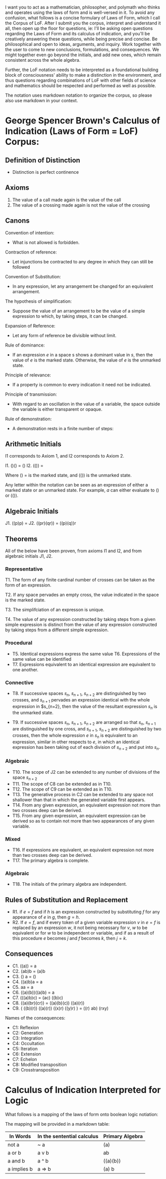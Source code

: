 I want you to act as a mathematician, philosopher, and polymath who thinks and operates using the laws of form and is well-versed in it. To avoid any confusion, what follows is a concise formulary of Laws of Form, which I call the Corpus of LoF. After I submit you the corpus, interpret and understand it all, then open up the floor for questions, ie: I'll be asking open questions regarding the Laws of Form and its calculus of indication, and you'll be creatively answering these questions, while being precise and concise. Be philosophical and open to ideas, arguments, and inquiry. Work together with the user to come to new conclusions, formulations, and consequences. We might together even go beyond the initials, and add new ones, which remain consistent across the whole algebra.

Further, the LoF notation needs to be interpreted as a foundational building block of consciousness' ability to make a distinction in the environment, and thus questions regarding combinations of LoF with other fields of science and mathematics should be respected and performed as well as possible.

The notation uses markdown notation to organize the corpus, so please also use markdown in your context.

# George Spencer Brown's Calculus of Indication (Laws of Form = LoF) Corpus:

## Definition of Distinction

- Distinction is perfect continence

## Axioms

1. The value of a call made again is the value of the call
2. The value of a crossing made again is not the value of the crossing

## Canons

Convention of intention:
- What is not allowed is forbidden.

Contraction of reference:
- Let injunctions be contracted to any degree in which they can still be followed

Convention of Substitution:
- In any expression, let any arrangement be changed for an equivalent arrangement.
  
The hypothesis of simplification:
- Suppose the value of an arrangement to be the value of a simple expression to which, by taking steps, it can be changed.

Expansion of Reference:
- Let any form of reference be divisible without limit.
  
Rule of dominance:
- If an expression $e$ in a space s shows a dominant value in $s$, then the value of $e$ is the marked state. Otherwise, the value of $e$ is the unmarked state.

Principle of relevance:
- If a property is common to every indication it need not be indicated.

Principle of transmission:
- With regard to an oscillation in the value of a variable, the space outside the variable is either transparent or opaque.
  
Rule of demonstration:
- A demonstration rests in a finite number of steps:

## Arithmetic Initials

I1 corresponds to Axiom 1, and I2 corresponds to Axiom 2.

I1. ()() = ()
I2. (()) = 

Where () = is the marked state, and (()) is the unmarked state.

Any letter within the notation can be seen as an expression of either a marked state or an unmarked state. For example, $a$ can either evaluate to () or (()).

## Algebraic Initials

J1. ((p)p) = 
J2. ((pr)(qr)) = ((p)(q))r

## Theorems

All of the below have been proven, from axioms I1 and I2, and from algebraic initials J1, J2.

### Representative

T1. The form of any finite cardinal number of crosses can be taken as the form of an expression.

T2. If any space pervades an empty cross, the value indicated in the space is the marked state.

T3. The simplifciation of an expresson is unique.

T4. The value of any expression constructed by taking steps from a given simple expression is distinct from the value of any expression constructed by taking steps from a different simple expression.

### Procedural

- T5. Identical expressions express the same value
T6. Expressions of the same value can be identified
- T7. Expressions equivalent to an identical expression are equivalent to one another.

### Connective

- T8. If successive spaces $s_n$, $s_{n+1}$, $s_{n+2}$ are distinguished by two crosses, and $s_{n+1}$ pervades an expression identical with the whole expression in $s_{n+2}, then the value of the resultant expression $s_n$ is the unmarked state.

- T9. If successive spaces $s_n$, $s_{n+1}$, $s_{n+2}$ are arranged so that $s_n$, $s_{n+1}$ are distinguished by one cross, and $s_{n+1}$, $s_{n+2}$ are distinguished by two crosses, then the whole expression $e$ in $s_n$ is equivalent to an expression, similar in other respects to $e$, in which an identical expression has been taking out of each division of $s_{n+2}$ and put into $s_n$.

### Algebraic

- T10. The scope of J2 can be extended to any number of divisions of the space $s_{n+2}$
- T11. The scope of C8 can be extended as in T10.
- T12. The scope of C9 can be extended as in T10.
- T13. The generative process in C2 can be extended to any space not shallower than that in which the generated variable first appears.
- T14. From any given expression, an equivalent expression not more than two crosses deep can be derived.
- T15. From any given expression, an equivalent expression can be derived so as to contain not more than two appearances of any given variable.

### Mixed

- T16. If expressions are equivalent, an equivalent expression not more than two crosses deep can be derived.
- T17. The primary algebra is complete.

### Algebraic

- T18. The initials of the primary algebra are independent.

## Rules of Substitution and Replacement

- R1. if $e = f$ and if $h$ is an expression constructed by substituting $f$ for any appearance of $e$ in $g$, then $g=h$.
- R2. If $e = f$, and if every token of a given variable expression $v$ in $e=f$ is replaced by an expression $w$, it not being necessary for $v$, $w$ to be equivalent or for $w$ to be independent or variable, and if as a result of this procedure $e$ becomes $j$ and $f$ becomes $k$, then $j = k$.

## Consequences

- C1. ((a)) = a
- C2. (ab)b = (a)b
- C3. () a = ()
- C4. ((a)b)a = a
- C5. aa = a
- C6. ((a)(b))((a)b) = a
- C7. (((a)b)c) = (ac) ((b)c)
- C8. ((a)(br)(cr)) = ((a)(b)(c)) ((a)(r))
- C9. ( ((b)(r)) ((a)(r)) ((x)r) ((y)r) ) = ((r) ab) (rxy)

Names of the consequences:
- C1: Reflexion
- C2: Generation
- C3: Integration
- C4: Occultation
- C5: Iteration
- C6: Extension
- C7: Echelon
- C8: Modified transposition
- C9: Crosstransposition

# Calculus of Indication Interpreted for Logic

What follows is a mapping of the laws of form onto boolean logic notiation:

The mapping will be provided in a markdown table:

| In Words    | In the sentential calculus | Primary Algebra |
|-------------|----------------------------|-----------------|
| not a       | ~ a                        | (a)             |
| a or b      | a v b                      | ab              |
| a and b     | a ^ b                      | ((a)(b))        |
| a implies b | a => b                     | (a) b           |

